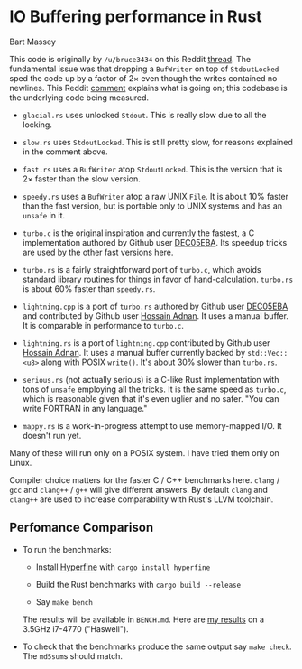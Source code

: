 # IO Buffering performance in Rust
Bart Massey

This code is originally by `/u/bruce3434` on this Reddit
[thread](https://www.reddit.com/r/rust/comments/dogxk8/why_does_buffering_the_already_buffered_stdout/).
The fundamental issue was that dropping a `BufWriter` on top
of `StdoutLocked` sped the code up by a factor of 2× even
though the writes contained no newlines. This Reddit
[comment](https://www.reddit.com/r/rust/comments/dogxk8/why_does_buffering_the_already_buffered_stdout/f5oxnlg?utm_source=share&utm_medium=web2x)
explains what is going on; this codebase is the underlying
code being measured.

* `glacial.rs` uses unlocked `Stdout`. This is really slow
  due to all the locking.

* `slow.rs` uses `StdoutLocked`. This is still pretty slow,
  for reasons explained in the comment above.

* `fast.rs` uses a `BufWriter` atop `StdoutLocked`. This is
  the version that is 2× faster than the slow version.

* `speedy.rs` uses a `BufWriter` atop a raw UNIX `File`. It
  is about 10% faster than the fast version, but is portable
  only to UNIX systems and has an `unsafe` in it.

* `turbo.c` is the original inspiration and currently the
  fastest, a C implementation authored by Github user
  [DEC05EBA](https://github.com/DEC05EBA). Its speedup
  tricks are used by the other fast versions here.

* `turbo.rs` is a fairly straightforward port of `turbo.c`,
  which avoids standard library routines for things in favor
  of hand-calculation. `turbo.rs` is about 60% faster than
  `speedy.rs`.
  
* `lightning.cpp` is a port of `turbo.rs` authored by Github user
  [DEC05EBA](https://github.com/DEC05EBA) and contributed by
  Github user
  [Hossain Adnan](https://github.com/HossainAdnan). It uses
  a manual buffer. It is comparable in performance to
  `turbo.c`.

* `lightning.rs` is a port of `lightning.cpp` contributed by
  Github user [Hossain Adnan](https://github.com/98982872). It
  uses a manual buffer currently backed by `std::Vec::<u8>`
  along with POSIX `write()`. It's about 30% slower than
  `turbo.rs`.

* `serious.rs` (not actually serious) is a C-like Rust
  implementation with tons of `unsafe` employing all the
  tricks. It is the same speed as `turbo.c`, which is
  reasonable given that it's even uglier and no safer.
  "You can write FORTRAN in any language."

* `mappy.rs` is a work-in-progress attempt to use
  memory-mapped I/O. It doesn't run yet.

Many of these will run only on a POSIX system. I have tried
them only on Linux.

Compiler choice matters for the faster C / C++ benchmarks
here. `clang` / `gcc` and `clang++` / `g++` will give
different answers. By default `clang` and `clang++` are used
to increase comparability with Rust's LLVM toolchain.

## Perfomance Comparison

* To run the benchmarks:

  * Install [Hyperfine](https://github.com/sharkdp/hyperfine)
    with `cargo install hyperfine`

  * Build the Rust benchmarks with `cargo build --release`

  * Say `make bench`

  The results will be available in `BENCH.md`. Here are
  [my results](BENCH.md) on a 3.5GHz i7-4770 ("Haswell").

* To check that the benchmarks produce the same output
  say `make check`. The `md5sum`s should match.
